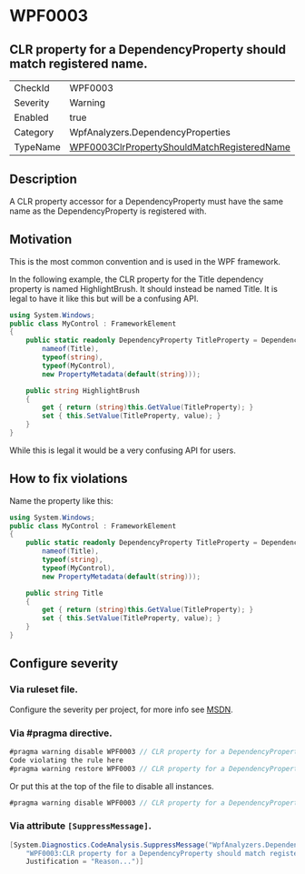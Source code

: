 # WPF0003
## CLR property for a DependencyProperty should match registered name.

<!-- start generated table -->
<table>
<tr>
  <td>CheckId</td>
  <td>WPF0003</td>
</tr>
<tr>
  <td>Severity</td>
  <td>Warning</td>
</tr>
<tr>
  <td>Enabled</td>
  <td>true</td>
</tr>
<tr>
  <td>Category</td>
  <td>WpfAnalyzers.DependencyProperties</td>
</tr>
<tr>
  <td>TypeName</td>
  <td><a href="https://github.com/DotNetAnalyzers/WpfAnalyzers/blob/master/WpfAnalyzers.Analyzers/WPF0003ClrPropertyShouldMatchRegisteredName.cs">WPF0003ClrPropertyShouldMatchRegisteredName</a></td>
</tr>
</table>
<!-- end generated table -->

## Description

A CLR property accessor for a DependencyProperty must have the same name as the DependencyProperty is registered with.

## Motivation

This is the most common convention and is used in the WPF framework.

In the following example, the CLR property for the Title dependency property is named HighlightBrush. It should instead be named Title. It is legal to have it like this but will be a confusing API.

```C#
using System.Windows;
public class MyControl : FrameworkElement
{
    public static readonly DependencyProperty TitleProperty = DependencyProperty.Register(
        nameof(Title),
        typeof(string),
        typeof(MyControl),
        new PropertyMetadata(default(string)));

    public string HighlightBrush
    {
        get { return (string)this.GetValue(TitleProperty); }
        set { this.SetValue(TitleProperty, value); }
    }
}
```

While this is legal it would be a very confusing API for users.

## How to fix violations

Name the property like this:

```C#
using System.Windows;
public class MyControl : FrameworkElement
{
    public static readonly DependencyProperty TitleProperty = DependencyProperty.Register(
        nameof(Title),
        typeof(string),
        typeof(MyControl),
        new PropertyMetadata(default(string)));

    public string Title
    {
        get { return (string)this.GetValue(TitleProperty); }
        set { this.SetValue(TitleProperty, value); }
    }
}
```

<!-- start generated config severity -->
## Configure severity

### Via ruleset file.

Configure the severity per project, for more info see [MSDN](https://msdn.microsoft.com/en-us/library/dd264949.aspx).

### Via #pragma directive.
```C#
#pragma warning disable WPF0003 // CLR property for a DependencyProperty should match registered name.
Code violating the rule here
#pragma warning restore WPF0003 // CLR property for a DependencyProperty should match registered name.
```

Or put this at the top of the file to disable all instances.
```C#
#pragma warning disable WPF0003 // CLR property for a DependencyProperty should match registered name.
```

### Via attribute `[SuppressMessage]`.

```C#
[System.Diagnostics.CodeAnalysis.SuppressMessage("WpfAnalyzers.DependencyProperties", 
    "WPF0003:CLR property for a DependencyProperty should match registered name.", 
    Justification = "Reason...")]
```
<!-- end generated config severity -->